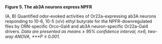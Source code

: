 **Figure 5. The ab3A neurons express NPFR**

(A, B) Quantified odor-evoked activities of Or22a-expressing ab3A neurons responding to 10-6, 10-5 (v/v) ethyl butyrate for the NPFR-downregulated flies by ORN-specific Orco-Gal4 and ab3A neuron-specific Or22a-Gal4 drivers. _Data are presented as means ± 95% confidence interval, n≥6, two-way ANOVA, \*\*\*P ≤ 0.001._